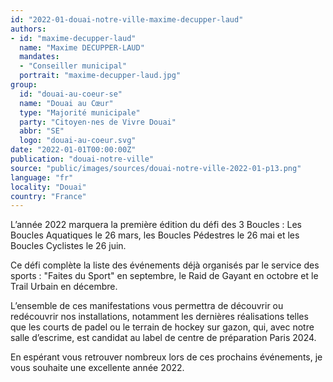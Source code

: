```yaml
---
id: "2022-01-douai-notre-ville-maxime-decupper-laud"
authors:
- id: "maxime-decupper-laud"
  name: "Maxime DECUPPER-LAUD"
  mandates: 
  - "Conseiller municipal"
  portrait: "maxime-decupper-laud.jpg"
group:
  id: "douai-au-coeur-se"
  name: "Douai au Cœur"
  type: "Majorité municipale"
  party: "Citoyen·nes de Vivre Douai"
  abbr: "SE"
  logo: "douai-au-coeur.svg"
date: "2022-01-01T00:00:00Z"
publication: "douai-notre-ville"
source: "public/images/sources/douai-notre-ville-2022-01-p13.png"
language: "fr"
locality: "Douai"
country: "France"
---
```


L’année 2022 marquera la première édition du défi des 3 Boucles : Les Boucles Aquatiques le 26 mars, les Boucles Pédestres le 26 mai et les Boucles Cyclistes le 26 juin.

Ce défi complète la liste des événements déjà organisés par le service des sports : "Faites du Sport" en septembre, le Raid de Gayant en octobre et le Trail Urbain en décembre.

L’ensemble de ces manifestations vous permettra de découvrir ou redécouvrir nos installations, notamment les dernières réalisations telles que les courts de padel ou le terrain de hockey sur gazon, qui, avec notre salle d’escrime, est candidat au label de centre de préparation Paris 2024.

En espérant vous retrouver nombreux lors de ces prochains événements, je vous souhaite une excellente année 2022.
